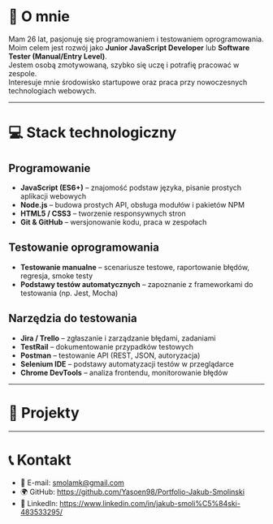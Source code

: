 # 📌 O mnie  
Mam 26 lat, pasjonuję się programowaniem i testowaniem oprogramowania.  
Moim celem jest rozwój jako **Junior JavaScript Developer** lub **Software Tester (Manual/Entry Level)**.  
Jestem osobą zmotywowaną, szybko się uczę i potrafię pracować w zespole.  
Interesuje mnie środowisko startupowe oraz praca przy nowoczesnych technologiach webowych.  

---

# 💻 Stack technologiczny  

## Programowanie  
- **JavaScript (ES6+)** – znajomość podstaw języka, pisanie prostych aplikacji webowych  
- **Node.js** – budowa prostych API, obsługa modułów i pakietów NPM  
- **HTML5 / CSS3** – tworzenie responsywnych stron  
- **Git & GitHub** – wersjonowanie kodu, praca w zespołach  

## Testowanie oprogramowania  
- **Testowanie manualne** – scenariusze testowe, raportowanie błędów, regresja, smoke testy  
- **Podstawy testów automatycznych** – zapoznanie z frameworkami do testowania (np. Jest, Mocha)  

## Narzędzia do testowania  
- **Jira / Trello** – zgłaszanie i zarządzanie błędami, zadaniami  
- **TestRail** – dokumentowanie przypadków testowych  
- **Postman** – testowanie API (REST, JSON, autoryzacja)  
- **Selenium IDE** – podstawy automatyzacji testów w przeglądarce  
- **Chrome DevTools** – analiza frontendu, monitorowanie błędów  

---

# 📂 Projekty   



---

# 📞 Kontakt  
- 📧 E-mail: smolamk@gmail.com 
- 🌍 GitHub: https://github.com/Yasoen98/Portfolio-Jakub-Smolinski
- 💼 LinkedIn: https://www.linkedin.com/in/jakub-smoli%C5%84ski-483533295/

 

